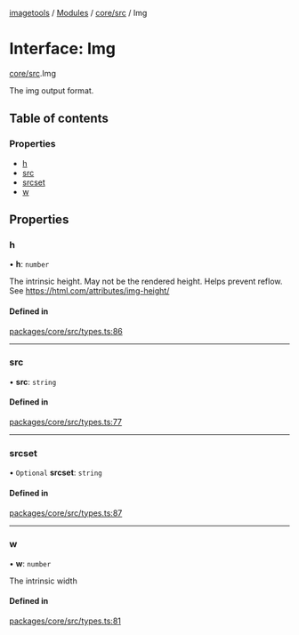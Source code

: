 [imagetools](../README.md) / [Modules](../modules.md) / [core/src](../modules/core_src.md) / Img

# Interface: Img

[core/src](../modules/core_src.md).Img

The img output format.

## Table of contents

### Properties

- [h](core_src.Img.md#h)
- [src](core_src.Img.md#src)
- [srcset](core_src.Img.md#srcset)
- [w](core_src.Img.md#w)

## Properties

### h

• **h**: `number`

The intrinsic height. May not be the rendered height.
Helps prevent reflow. See https://html.com/attributes/img-height/

#### Defined in

[packages/core/src/types.ts:86](https://github.com/JonasKruckenberg/imagetools/blob/4ebc88f/packages/core/src/types.ts#L86)

___

### src

• **src**: `string`

#### Defined in

[packages/core/src/types.ts:77](https://github.com/JonasKruckenberg/imagetools/blob/4ebc88f/packages/core/src/types.ts#L77)

___

### srcset

• `Optional` **srcset**: `string`

#### Defined in

[packages/core/src/types.ts:87](https://github.com/JonasKruckenberg/imagetools/blob/4ebc88f/packages/core/src/types.ts#L87)

___

### w

• **w**: `number`

The intrinsic width

#### Defined in

[packages/core/src/types.ts:81](https://github.com/JonasKruckenberg/imagetools/blob/4ebc88f/packages/core/src/types.ts#L81)
